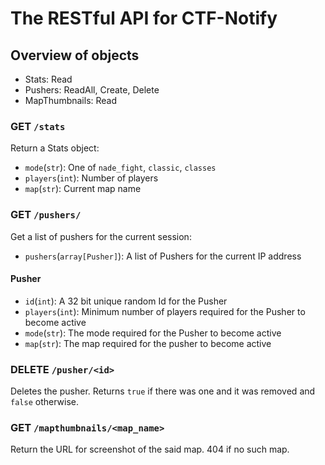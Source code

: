 # The RESTful API for CTF-Notify

## Overview of objects

 - Stats: Read
 - Pushers: ReadAll, Create, Delete
 - MapThumbnails: Read

### GET `/stats`

Return a Stats object:

 - `mode`(`str`): One of `nade_fight`, `classic`, `classes`
 - `players`(`int`): Number of players
 - `map`(`str`): Current map name

### GET `/pushers/`

Get a list of pushers for the current session:

 - `pushers`(`array[Pusher]`): A list of Pushers for the current IP address

#### Pusher

 - `id`(`int`): A 32 bit unique random Id for the Pusher
 - `players`(`int`): Minimum number of players required for the Pusher to become active
 - `mode`(`str`): The mode required for the Pusher to become active
 - `map`(`str`): The map required for the pusher to become active

### DELETE `/pusher/<id>`

Deletes the pusher. Returns `true` if there was one and it was removed and `false` otherwise.

### GET `/mapthumbnails/<map_name>`

Return the URL for screenshot of the said map. 404 if no such map.
